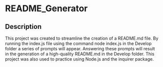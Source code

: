 # README_Generator

## Description
This project was created to streamline the creation of a README.md file. By running the index.js file using the command node index.js in the Develop folder a series of prompts will appear. Answering these prompts will result in the generation of a high-quality README.md in the Develop folder. This project was also used to practice using Node.js and the inquirer package.

